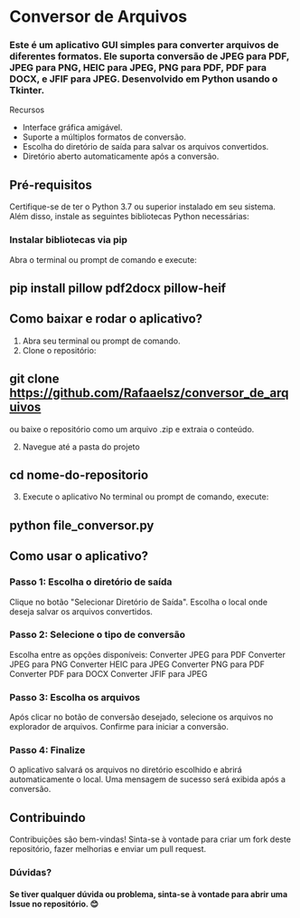 # Conversor de Arquivos
### Este é um aplicativo GUI simples para converter arquivos de diferentes formatos. Ele suporta conversão de JPEG para PDF, JPEG para PNG, HEIC para JPEG, PNG para PDF, PDF para DOCX, e JFIF para JPEG. Desenvolvido em Python usando o Tkinter.

Recursos
- Interface gráfica amigável.
- Suporte a múltiplos formatos de conversão.
- Escolha do diretório de saída para salvar os arquivos convertidos.
- Diretório aberto automaticamente após a conversão.
  
## Pré-requisitos
Certifique-se de ter o Python 3.7 ou superior instalado em seu sistema. Além disso, instale as seguintes bibliotecas Python necessárias:

### Instalar bibliotecas via pip
Abra o terminal ou prompt de comando e execute:

## pip install pillow pdf2docx pillow-heif

## Como baixar e rodar o aplicativo?
1. Abra seu terminal ou prompt de comando.
2. Clone o repositório:

## git clone https://github.com/Rafaaelsz/conversor_de_arquivos
ou baixe o repositório como um arquivo .zip e extraia o conteúdo.

2. Navegue até a pasta do projeto

## cd nome-do-repositorio

3. Execute o aplicativo
No terminal ou prompt de comando, execute:

## python file_conversor.py

## Como usar o aplicativo?

### Passo 1: Escolha o diretório de saída
Clique no botão "Selecionar Diretório de Saída".
Escolha o local onde deseja salvar os arquivos convertidos.

### Passo 2: Selecione o tipo de conversão
Escolha entre as opções disponíveis:
Converter JPEG para PDF
Converter JPEG para PNG
Converter HEIC para JPEG
Converter PNG para PDF
Converter PDF para DOCX
Converter JFIF para JPEG

### Passo 3: Escolha os arquivos
Após clicar no botão de conversão desejado, selecione os arquivos no explorador de arquivos.
Confirme para iniciar a conversão.

### Passo 4: Finalize
O aplicativo salvará os arquivos no diretório escolhido e abrirá automaticamente o local.
Uma mensagem de sucesso será exibida após a conversão.

## Contribuindo
Contribuições são bem-vindas! Sinta-se à vontade para criar um fork deste repositório, fazer melhorias e enviar um pull request.

### Dúvidas?
#### Se tiver qualquer dúvida ou problema, sinta-se à vontade para abrir uma Issue no repositório. 😊
